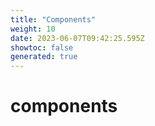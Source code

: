 ```yaml
---
title: "Components"
weight: 10
date: 2023-06-07T09:42:25.595Z
showtoc: false
generated: true
---
```

<!-- This file was generated from the Vendure source. Do not modify. Instead, re-run the "docs:build" script -->


# components